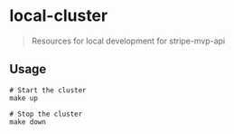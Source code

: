 # local-cluster

> Resources for local development for stripe-mvp-api


## Usage

```shell
# Start the cluster
make up

# Stop the cluster
make down
```